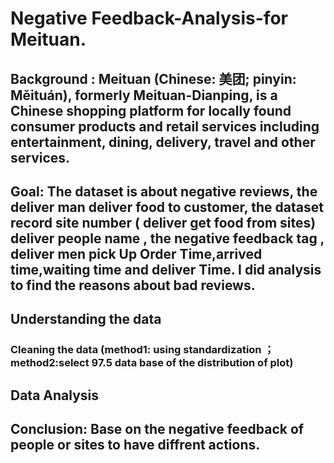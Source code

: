 # Negative Feedback-Analysis-for Meituan.
 
## Background : Meituan (Chinese: 美团; pinyin: Mĕituán), formerly Meituan-Dianping, is a Chinese shopping platform for locally found consumer products and retail services including entertainment, dining, delivery, travel and other services.
## Goal: The dataset is about negative reviews, the deliver man deliver food to customer, the dataset record site number ( deliver get food from sites) deliver people name , the negative feedback tag , deliver men pick Up Order Time,arrived time,waiting time and deliver Time. I did analysis to find the reasons about bad reviews. 

## Understanding the data
### Cleaning the data (method1: using standardization ； method2:select 97.5 data base of the distribution of plot)
### 
## Data Analysis 

## Conclusion: Base on the negative feedback of people or sites to have diffrent actions.




